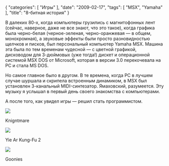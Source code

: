 {
   "categories": [
      "Игры"
   ],
   "date": "2009-02-17",
   "tags": [
      "MSX",
      "Yamaha"
   ],
   "title": "8-битная история"
}

В далеких 80-х, когда компьютеры грузились с магнитофонных лент (сейчас, наверное, даже не все знают, что это такое), когда графика была черно-белая (черное-зеленая, черно-оранжевая — в общем, монохромная), а звуковые эффекты были просто разновидностью щелчков и писков, был персональный компьютер Yamaha MSX. Машина эта была по тем временам чудесной — с цветной графикой, дисководом для 3-дюймовых (уже тогда!) дискет и операционной системой MSX DOS от Microsoft, которая в версии 3.0 перекочевала на PC и стала MS DOS.

Но самое главное было в другом. В те времена, когда PС в лучшем случае шуршала и скрипела встроенным динамиком, в MSX был установлен 3-канальный MIDI-синтезатор. Ямаховский, разумеется. Эту музыку я услышал в первый день своего знакомства с компьютерами.

А после того, как увидел игры — решил стать программистом.

![](../images/kn.png)

Knigntmare

![](../images/kung2.png)

Yie Ar Kung-Fu 2

![](../images/goon.png)

Goonies
